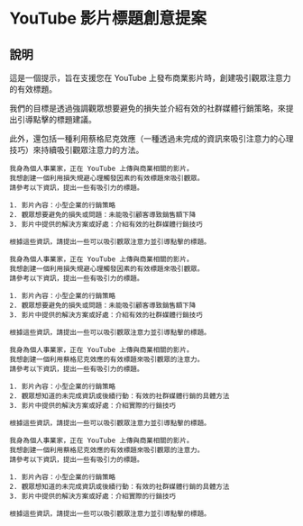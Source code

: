 # YouTube 影片標題創意提案

## 說明
這是一個提示，旨在支援您在 YouTube 上發布商業影片時，創建吸引觀眾注意力的有效標題。

我們的目標是透過強調觀眾想要避免的損失並介紹有效的社群媒體行銷策略，來提出引導點擊的標題建議。

此外，還包括一種利用蔡格尼克效應（一種透過未完成的資訊來吸引注意力的心理技巧）來持續吸引觀眾注意力的方法。

```plaintext
我身為個人事業家，正在 YouTube 上傳與商業相關的影片。
我想創建一個利用損失規避心理觸發因素的有效標題來吸引觀眾。
請參考以下資訊，提出一些有吸引力的標題。

1. 影片內容：小型企業的行銷策略
2. 觀眾想要避免的損失或問題：未能吸引顧客導致銷售額下降
3. 影片中提供的解決方案或好處：介紹有效的社群媒體行銷技巧

根據這些資訊，請提出一些可以吸引觀眾注意力並引導點擊的標題。
```

```plaintext
我身為個人事業家，正在 YouTube 上傳與商業相關的影片。
我想創建一個利用損失規避心理觸發因素的有效標題來吸引觀眾。
請參考以下資訊，提出一些有吸引力的標題。

1. 影片內容：小型企業的行銷策略
2. 觀眾想要避免的損失或問題：未能吸引顧客導致銷售額下降
3. 影片中提供的解決方案或好處：介紹有效的社群媒體行銷技巧

根據這些資訊，請提出一些可以吸引觀眾注意力並引導點擊的標題。
```

```plaintext
我身為個人事業家，正在 YouTube 上傳與商業相關的影片。
我想創建一個利用蔡格尼克效應的有效標題來吸引觀眾的注意力。
請參考以下資訊，提出一些有吸引力的標題。

1. 影片內容：小型企業的行銷策略
2. 觀眾想知道的未完成資訊或後續行動：有效的社群媒體行銷的具體方法
3. 影片中提供的解決方案或好處：介紹實際的行銷技巧

根據這些資訊，請提出一些可以吸引觀眾注意力並引導點擊的標題。
```

```plaintext
我身為個人事業家，正在 YouTube 上傳與商業相關的影片。
我想創建一個利用蔡格尼克效應的有效標題來吸引觀眾的注意力。
請參考以下資訊，提出一些有吸引力的標題。

1. 影片內容：小型企業的行銷策略
2. 觀眾想知道的未完成資訊或後續行動：有效的社群媒體行銷的具體方法
3. 影片中提供的解決方案或好處：介紹實際的行銷技巧

根據這些資訊，請提出一些可以吸引觀眾注意力並引導點擊的標題。
```
